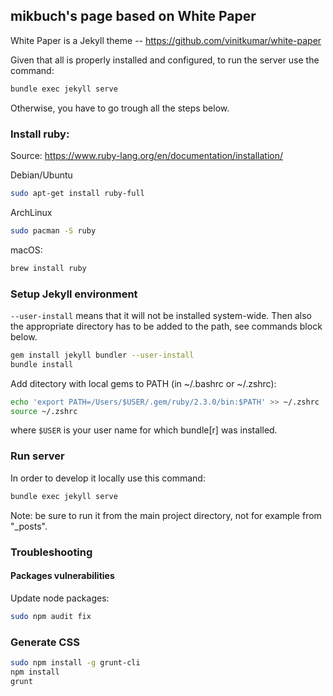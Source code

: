 ## mikbuch's page based on White Paper

White Paper is a Jekyll theme -- https://github.com/vinitkumar/white-paper

Given that all is properly installed and configured, to run the server use the command:
```bash
bundle exec jekyll serve
```
Otherwise, you have to go trough all the steps below.


### Install ruby:

Source: https://www.ruby-lang.org/en/documentation/installation/

Debian/Ubuntu
```bash
sudo apt-get install ruby-full
```

ArchLinux
```bash
sudo pacman -S ruby
```

macOS:
```bash
brew install ruby
```

### Setup Jekyll environment

`--user-install` means that it will not be installed system-wide. Then also the appropriate directory has to be added to the path, see commands block below.
```bash
gem install jekyll bundler --user-install
bundle install
```

Add ditectory with local gems to PATH (in ~/.bashrc or ~/.zshrc):
```bash
echo 'export PATH=/Users/$USER/.gem/ruby/2.3.0/bin:$PATH' >> ~/.zshrc
source ~/.zshrc
```
where `$USER` is your user name for which bundle[r] was installed.

### Run server

In order to develop it locally use this command:
```bash
bundle exec jekyll serve
```
Note: be sure to run it from the main project directory, not for example from "_posts".

### Troubleshooting

#### Packages vulnerabilities

Update node packages:
```bash
sudo npm audit fix
```

### Generate CSS
```bash
sudo npm install -g grunt-cli
npm install
grunt
```
